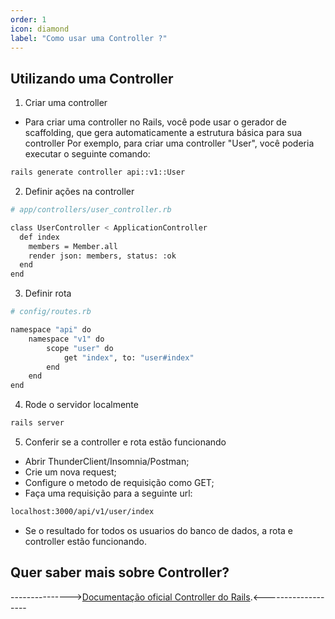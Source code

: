 ```yaml
---
order: 1
icon: diamond
label: "Como usar uma Controller ?"
---
```


<!-- Araújo -->

## Utilizando uma Controller

1. Criar uma controller

- Para criar uma controller no Rails, você pode usar o gerador de scaffolding, que gera automaticamente a estrutura básica para sua controller Por exemplo, para criar uma controller "User", você poderia executar o seguinte comando:

```bash
rails generate controller api::v1::User
```

2. Definir ações na controller

```bash
# app/controllers/user_controller.rb

class UserController < ApplicationController
  def index
    members = Member.all
    render json: members, status: :ok
  end
end
```

3. Definir rota 

```bash
# config/routes.rb

namespace "api" do
    namespace "v1" do
        scope "user" do
            get "index", to: "user#index"
        end
    end
end
```

4. Rode o servidor localmente

```bash
rails server
```

5. Conferir se a controller e rota estão funcionando

- Abrir ThunderClient/Insomnia/Postman;
- Crie um nova request;
- Configure o metodo de requisição como GET;
- Faça uma requisição para a seguinte url:

```bash
localhost:3000/api/v1/user/index
```

- Se o resultado for todos os usuarios do banco de dados, a rota e controller estão funcionando.


## Quer saber mais sobre Controller?

--------------->[Documentação oficial Controller do Rails](https://guides.rubyonrails.org/action_controller_overview.html).<-------------------






